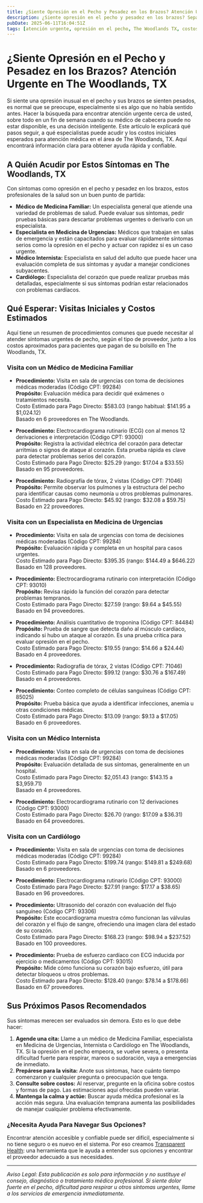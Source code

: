 ```yaml
---
title: ¿Siente Opresión en el Pecho y Pesadez en los Brazos? Atención Urgente en The Woodlands, TX  
description: ¿Siente opresión en el pecho y pesadez en los brazos? Sepa a quién acudir, los costos aproximados y los siguientes pasos para atención urgente en The Woodlands, TX.  
pubDate: 2025-06-11T16:04:51Z  
tags: [atención urgente, opresión en el pecho, The Woodlands TX, costos de salud, a dónde ir, dolor en el pecho, atención médica]  
---
```


# ¿Siente Opresión en el Pecho y Pesadez en los Brazos? Atención Urgente en The Woodlands, TX

Si siente una opresión inusual en el pecho y sus brazos se sienten pesados, es normal que se preocupe, especialmente si es algo que no había sentido antes. Hacer la búsqueda para encontrar atención urgente cerca de usted, sobre todo en un fin de semana cuando su médico de cabecera puede no estar disponible, es una decisión inteligente. Este artículo le explicará qué pasos seguir, a qué especialistas puede acudir y los costos iniciales esperados para atención médica en el área de The Woodlands, TX. Aquí encontrará información clara para obtener ayuda rápida y confiable.

## A Quién Acudir por Estos Síntomas en The Woodlands, TX

Con síntomas como opresión en el pecho y pesadez en los brazos, estos profesionales de la salud son un buen punto de partida:

- **Médico de Medicina Familiar:** Un especialista general que atiende una variedad de problemas de salud. Puede evaluar sus síntomas, pedir pruebas básicas para descartar problemas urgentes o derivarlo con un especialista.
- **Especialista en Medicina de Urgencias:** Médicos que trabajan en salas de emergencia y están capacitados para evaluar rápidamente síntomas serios como la opresión en el pecho y actuar con rapidez si es un caso urgente.
- **Médico Internista:** Especialista en salud del adulto que puede hacer una evaluación completa de sus síntomas y ayudar a manejar condiciones subyacentes.
- **Cardiólogo:** Especialista del corazón que puede realizar pruebas más detalladas, especialmente si sus síntomas podrían estar relacionados con problemas cardíacos.

## Qué Esperar: Visitas Iniciales y Costos Estimados

Aquí tiene un resumen de procedimientos comunes que puede necesitar al atender síntomas urgentes de pecho, según el tipo de proveedor, junto a los costos aproximados para pacientes que pagan de su bolsillo en The Woodlands, TX.

### Visita con un Médico de Medicina Familiar

- **Procedimiento:** Visita en sala de urgencias con toma de decisiones médicas moderadas (Código CPT: 99284)  
  **Propósito:** Evaluación médica para decidir qué exámenes o tratamientos necesita.  
  Costo Estimado para Pago Directo: $583.03 (rango habitual: $141.95 a $1,024.12)  
  Basado en 6 proveedores en The Woodlands.

- **Procedimiento:** Electrocardiograma rutinario (ECG) con al menos 12 derivaciones e interpretación (Código CPT: 93000)  
  **Propósito:** Registra la actividad eléctrica del corazón para detectar arritmias o signos de ataque al corazón. Esta prueba rápida es clave para detectar problemas serios del corazón.  
  Costo Estimado para Pago Directo: $25.29 (rango: $17.04 a $33.55)  
  Basado en 95 proveedores.

- **Procedimiento:** Radiografía de tórax, 2 vistas (Código CPT: 71046)  
  **Propósito:** Permite observar los pulmones y la estructura del pecho para identificar causas como neumonía u otros problemas pulmonares.  
  Costo Estimado para Pago Directo: $45.92 (rango: $32.08 a $59.75)  
  Basado en 22 proveedores.

### Visita con un Especialista en Medicina de Urgencias

- **Procedimiento:** Visita en sala de urgencias con toma de decisiones médicas moderadas (Código CPT: 99284)  
  **Propósito:** Evaluación rápida y completa en un hospital para casos urgentes.  
  Costo Estimado para Pago Directo: $395.35 (rango: $144.49 a $646.22)  
  Basado en 128 proveedores.

- **Procedimiento:** Electrocardiograma rutinario con interpretación (Código CPT: 93010)  
  **Propósito:** Revisa rápido la función del corazón para detectar problemas tempranos.  
  Costo Estimado para Pago Directo: $27.59 (rango: $9.64 a $45.55)  
  Basado en 94 proveedores.

- **Procedimiento:** Análisis cuantitativo de troponina (Código CPT: 84484)  
  **Propósito:** Prueba de sangre que detecta daño al músculo cardíaco, indicando si hubo un ataque al corazón. Es una prueba crítica para evaluar opresión en el pecho.  
  Costo Estimado para Pago Directo: $19.55 (rango: $14.66 a $24.44)  
  Basado en 4 proveedores.

- **Procedimiento:** Radiografía de tórax, 2 vistas (Código CPT: 71046)  
  Costo Estimado para Pago Directo: $99.12 (rango: $30.76 a $167.49)  
  Basado en 4 proveedores.

- **Procedimiento:** Conteo completo de células sanguíneas (Código CPT: 85025)  
  **Propósito:** Prueba básica que ayuda a identificar infecciones, anemia u otras condiciones médicas.  
  Costo Estimado para Pago Directo: $13.09 (rango: $9.13 a $17.05)  
  Basado en 6 proveedores.

### Visita con un Médico Internista

- **Procedimiento:** Visita en sala de urgencias con toma de decisiones médicas moderadas (Código CPT: 99284)  
  **Propósito:** Evaluación detallada de sus síntomas, generalmente en un hospital.  
  Costo Estimado para Pago Directo: $2,051.43 (rango: $143.15 a $3,959.71)  
  Basado en 4 proveedores.

- **Procedimiento:** Electrocardiograma rutinario con 12 derivaciones (Código CPT: 93000)  
  Costo Estimado para Pago Directo: $26.70 (rango: $17.09 a $36.31)  
  Basado en 64 proveedores.

### Visita con un Cardiólogo

- **Procedimiento:** Visita en sala de urgencias con toma de decisiones médicas moderadas (Código CPT: 99284)  
  Costo Estimado para Pago Directo: $199.74 (rango: $149.81 a $249.68)  
  Basado en 6 proveedores.

- **Procedimiento:** Electrocardiograma rutinario (Código CPT: 93000)  
  Costo Estimado para Pago Directo: $27.91 (rango: $17.17 a $38.65)  
  Basado en 96 proveedores.

- **Procedimiento:** Ultrasonido del corazón con evaluación del flujo sanguíneo (Código CPT: 93306)  
  **Propósito:** Este ecocardiograma muestra cómo funcionan las válvulas del corazón y el flujo de sangre, ofreciendo una imagen clara del estado de su corazón.  
  Costo Estimado para Pago Directo: $168.23 (rango: $98.94 a $237.52)  
  Basado en 100 proveedores.

- **Procedimiento:** Prueba de esfuerzo cardíaco con ECG inducida por ejercicio o medicamentos (Código CPT: 93015)  
  **Propósito:** Mide cómo funciona su corazón bajo esfuerzo, útil para detectar bloqueos u otros problemas.  
  Costo Estimado para Pago Directo: $128.40 (rango: $78.14 a $178.66)  
  Basado en 67 proveedores.

## Sus Próximos Pasos Recomendados

Sus síntomas merecen ser evaluados sin demora. Esto es lo que debe hacer:

1. **Agende una cita:** Llame a un médico de Medicina Familiar, especialista en Medicina de Urgencias, Internista o Cardiólogo en The Woodlands, TX. Si la opresión en el pecho empeora, se vuelve severa, o presenta dificultad fuerte para respirar, mareos o sudoración, vaya a emergencias de inmediato.
2. **Prepárese para la visita:** Anote sus síntomas, hace cuánto tiempo comenzaron y cualquier pregunta o preocupación que tenga.
3. **Consulte sobre costos:** Al reservar, pregunte en la oficina sobre costos y formas de pago. Las estimaciones aquí ofrecidas pueden variar.
4. **Mantenga la calma y actúe:** Buscar ayuda médica profesional es la acción más segura. Una evaluación temprana aumenta las posibilidades de manejar cualquier problema efectivamente.

### ¿Necesita Ayuda Para Navegar Sus Opciones?

Encontrar atención accesible y confiable puede ser difícil, especialmente si no tiene seguro o es nuevo en el sistema. Por eso creamos [Transparent Health](https://transparenthealth.ai): una herramienta que le ayuda a entender sus opciones y encontrar el proveedor adecuado a sus necesidades.

---

*Aviso Legal: Esta publicación es solo para información y no sustituye el consejo, diagnóstico o tratamiento médico profesional. Si siente dolor fuerte en el pecho, dificultad para respirar u otros síntomas urgentes, llame a los servicios de emergencia inmediatamente.*